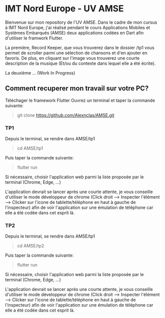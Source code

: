 # IMT Nord Europe - UV AMSE
Bienvenue sur mon repository de l'UV AMSE.
Dans le cadre de mon cursus à IMT Nord Europe, j'ai réalisé pendant le cours Applications Mobiles et Systèmes Embarqués (AMSE) deux applications codées en Dart afin d'utiliser le framwork Flutter.

La première, Record Keeper, que vous trouverez dans le dossier /tp1 vous permet de scroller parmi une sélection de chansons et d'en ajouter en favoris.
De plus, en cliquant sur l'image vous trouverez une courte description de la musique (Et/ou du contexte dans lequel elle a été écrite).


La deuxième ... (Work In Progress)

## Comment recuperer mon travail sur votre PC?
Téléchager le framework Flutter 
Ouvrez un terminal et taper la commande suivante:
> git clone https://github.com/Alexnclas/AMSE.git
### TP1
Depuis le terminal, se rendre dans AMSE/tp1
> cd AMSE/tp1


Puis taper la commande suivante:
> flutter run


Si nécessaire, choisir l'application web parmi la liste proposée par le terminal (Chrome, Edge, ...)

L'application devrait se lancer après une courte attente, je vous conseille d'utiliser le mode développeur de chrome (Click droit --> Inspecter l'élément --> Clicker sur l'icone de tablette/téléphone en haut à gauche de l'inspecteur) afin de voir l'application sur une émulation de téléphone car elle a été codée dans cet esprit là.

### TP2
Depuis le terminal, se rendre dans AMSE/tp1
> cd AMSE/tp2


Puis taper la commande suivante:
> flutter run


Si nécessaire, choisir l'application web parmi la liste proposée par le terminal (Chrome, Edge, ...)

L'application devrait se lancer après une courte attente, je vous conseille d'utiliser le mode développeur de chrome (Click droit --> Inspecter l'élément --> Clicker sur l'icone de tablette/téléphone en haut à gauche de l'inspecteur) afin de voir l'application sur une émulation de téléphone car elle a été codée dans cet esprit là.

